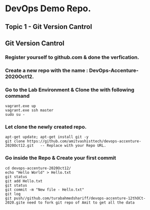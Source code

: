
# DevOps Demo Repo.

## Topic 1 - Git Version Cantrol

## Git Version Cantrol

### Register yourself to github.com & done the verfication. 

### Create a new repo with the name : DevOps-Accenture-2020Oct12. 

### Go to the Lab Environment & Clone the with following command
```
vagrant.exe up 
vagrant.exe ssh master
sudo su - 
```

### Let clone the newly created repo. 

```
apt-get update; apt-get install git -y
git clone https://github.com/amitvashisttech/devops-accenture-2020Oct12.git   -- Replace with your Repo URL.  
```


### Go inside the Repo & Create your first commit 
```
cd devops-accenture-2020Oct12/
echo "Hello World" > Hello.txt
git status
git add Hello.txt
git status
git commit -m "New file - Hello.txt"
git log
git push//github.com/turabahmedshariff/devops-accenture-12thOCt-2020.gite need to fork git repo of Amit to get all the data 

